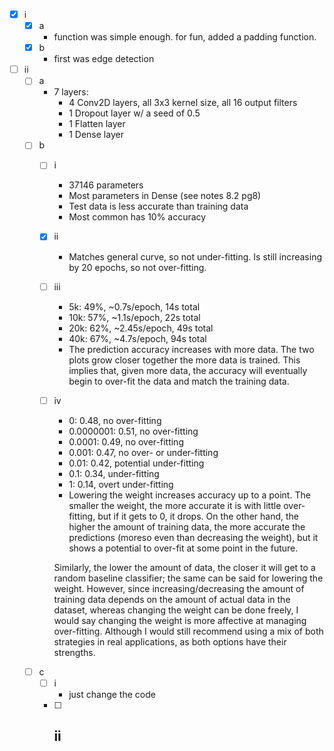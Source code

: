 - [x] i
    - [x] a
        - function was simple enough. for fun, added a padding function.
    - [x] b
        - first was edge detection
- [ ] ii
    - [ ] a
        - 7 layers:
            - 4 Conv2D layers, all 3x3 kernel size, all 16 output filters
            - 1 Dropout layer w/ a seed of 0.5
            - 1 Flatten layer
            - 1 Dense layer
    - [ ] b
        - [ ] i 
            - 37146 parameters
            - Most parameters in Dense (see notes 8.2 pg8)
            - Test data is less accurate than training data
            - Most common has 10% accuracy
        - [x] ii
            - Matches general curve, so not under-fitting. Is still increasing by 20 epochs, so not over-fitting.
        - [ ] iii
            - 5k: 49%, ~0.7s/epoch, 14s total
            - 10k: 57%, ~1.1s/epoch, 22s total
            - 20k: 62%, ~2.45s/epoch, 49s total
            - 40k: 67%, ~4.7s/epoch, 94s total
            - The prediction accuracy increases with more data. The two plots grow closer together the more data is trained. This implies that, given more data, the accuracy will eventually begin to over-fit the data and match the training data.
        - [ ] iv
            - 0: 0.48, no over-fitting
            - 0.0000001: 0.51, no over-fitting
            - 0.0001: 0.49, no over-fitting
            - 0.001: 0.47, no over- or under-fitting
            - 0.01: 0.42, potential under-fitting
            - 0.1: 0.34, under-fitting
            - 1: 0.14, overt under-fitting
            - Lowering the weight increases accuracy up to a point. The smaller the weight, the more accurate it is with little over-fitting, but if it gets to 0, it drops. On the other hand, the higher the amount of training data, the more accurate the predictions (moreso even than decreasing the weight), but it shows a potential to over-fit at some point in the future.

            Similarly, the lower the amount of data, the closer it will get to a random baseline classifier; the same can be said for lowering the weight. However, since increasing/decreasing the amount of training data depends on the amount of actual data in the dataset, whereas changing the weight can be done freely, I would say changing the weight is more affective at managing over-fitting. Although I would still recommend using a mix of both strategies in real applications, as both options have their strengths.
    - [ ] c
        - [ ] i
            - just change the code
        - [ ] ii
            - 
